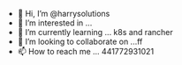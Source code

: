 - 👋 Hi, I’m @harrysolutions
- 👀 I’m interested in ...
- 🌱 I’m currently learning ... k8s and rancher
- 💞️ I’m looking to collaborate on ...ff
- 📫 How to reach me ... 441772931021

<!---
harrysolutions/harrysolutions is a ✨ special ✨ repository because its `README.md` (this file) appears on your GitHub profile.
You can click the Preview link to take a look at your changes.
--->
